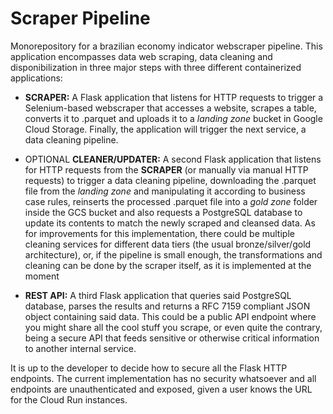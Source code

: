 # Scraper Pipeline
Monorepository for a brazilian economy indicator webscraper pipeline. This application encompasses data web scraping, data cleaning and disponibilization in three major steps with three different containerized applications:

- **SCRAPER:** A Flask application that listens for HTTP requests to trigger a Selenium-based webscraper that accesses a website, scrapes a table, converts it to .parquet and uploads it to a *landing zone* bucket in Google Cloud Storage. Finally, the application will trigger the next service, a data cleaning pipeline. 

- OPTIONAL **CLEANER/UPDATER:** A second Flask application that listens for HTTP requests from the **SCRAPER** (or manually via manual HTTP requests) to trigger a data cleaning pipeline, downloading the .parquet file from the *landing zone* and manipulating it according to business case rules, reinserts the processed .parquet file into a *gold zone* folder inside the GCS bucket and also requests a PostgreSQL database to update its contents to match the newly scraped and cleansed data. As for improvements for this implementation, there could be multiple cleaning services for different data tiers (the usual bronze/silver/gold architecture), or, if the pipeline is small enough, the transformations and cleaning can be done by the scraper itself, as it is implemented at the moment

- **REST API:** A third Flask application that queries said PostgreSQL database, parses the results and returns a RFC 7159 compliant JSON object containing said data. This could be a public API endpoint where you might share all the cool stuff you scrape, or even quite the contrary, being a secure API that feeds sensitive or otherwise critical information to another internal service.

It is up to the developer to decide how to secure all the Flask HTTP endpoints. The current implementation has no security whatsoever and all endpoints are unauthenticated and exposed, given a user knows the URL for the Cloud Run instances.
